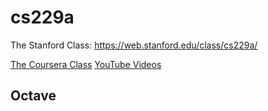 
# cs229a



The Stanford Class: https://web.stanford.edu/class/cs229a/

[The Coursera Class]()
[YouTube Videos](https://www.youtube.com/watch?v=PPLop4L2eGk&list=PLLssT5z_DsK-h9vYZkQkYNWcItqhlRJLN
)

## Octave

